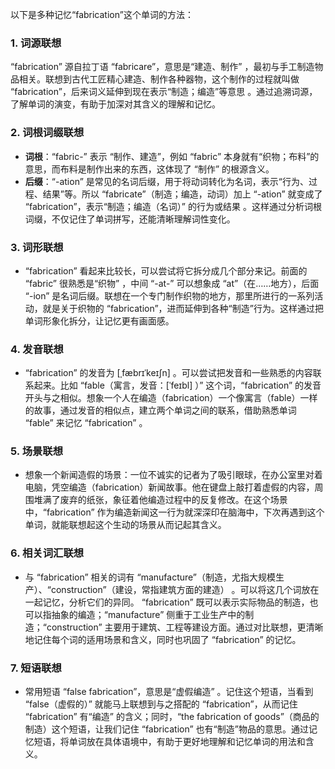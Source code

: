 以下是多种记忆“fabrication”这个单词的方法：

### 1. 词源联想
“fabrication” 源自拉丁语 “fabricare”，意思是“建造、制作” ，最初与手工制造物品相关。联想到古代工匠精心建造、制作各种器物，这个制作的过程就叫做 “fabrication”，后来词义延伸到现在表示“制造；编造”等意思 。通过追溯词源，了解单词的演变，有助于加深对其含义的理解和记忆。

### 2. 词根词缀联想
 - **词根**：“fabric-” 表示 “制作、建造”，例如 “fabric” 本身就有“织物；布料”的意思，而布料是制作出来的东西，这体现了 “制作” 的根源含义。
 - **后缀**：“-ation” 是常见的名词后缀，用于将动词转化为名词，表示“行为、过程、结果”等。所以 “fabricate”（制造；编造，动词）加上 “-ation” 就变成了 “fabrication”，表示“制造；编造（名词）” 的行为或结果 。这样通过分析词根词缀，不仅记住了单词拼写，还能清晰理解词性变化。

### 3. 词形联想
 - “fabrication” 看起来比较长，可以尝试将它拆分成几个部分来记。前面的 “fabric” 很熟悉是“织物” ，中间 “-at-” 可以想象成 “at”（在……地方），后面 “-ion” 是名词后缀。联想在一个专门制作织物的地方，那里所进行的一系列活动，就是关于织物的 “fabrication”，进而延伸到各种“制造”行为。这样通过把单词形象化拆分，让记忆更有画面感。

### 4. 发音联想
 - “fabrication” 的发音为 [ˌfæbrɪˈkeɪʃn] 。可以尝试把发音和一些熟悉的内容联系起来。比如 “fable（寓言，发音：[ˈfeɪbl] ）” 这个词，“fabrication” 的发音开头与之相似。想象一个人在编造（fabrication）一个像寓言（fable）一样的故事，通过发音的相似点，建立两个单词之间的联系，借助熟悉单词 “fable” 来记忆 “fabrication” 。

### 5. 场景联想
 - 想象一个新闻造假的场景：一位不诚实的记者为了吸引眼球，在办公室里对着电脑，凭空编造（fabrication）新闻故事。他在键盘上敲打着虚假的内容，周围堆满了废弃的纸张，象征着他编造过程中的反复修改。在这个场景中，“fabrication” 作为编造新闻这一行为就深深印在脑海中，下次再遇到这个单词，就能联想起这个生动的场景从而记起其含义。

### 6. 相关词汇联想
 - 与 “fabrication” 相关的词有 “manufacture”（制造，尤指大规模生产）、“construction”（建设，常指建筑方面的建造） 。可以将这几个词放在一起记忆，分析它们的异同。 “fabrication” 既可以表示实际物品的制造，也可以指抽象的编造；“manufacture” 侧重于工业生产中的制造；“construction” 主要用于建筑、工程等建设方面。通过对比联想，更清晰地记住每个词的适用场景和含义，同时也巩固了 “fabrication” 的记忆。

### 7. 短语联想
 - 常用短语 “false fabrication”，意思是“虚假编造” 。记住这个短语，当看到 “false（虚假的）” 就能马上联想到与之搭配的 “fabrication”，从而记住 “fabrication” 有“编造” 的含义；同时，“the fabrication of goods”（商品的制造）这个短语，让我们记住 “fabrication” 也有“制造”物品的意思。通过记忆短语，将单词放在具体语境中，有助于更好地理解和记忆单词的用法和含义。 